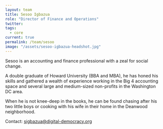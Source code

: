```yaml
---
layout: team
title: Sesoo Igbazua
role: "Director of Finance and Operations"
twitter:
tags:
  - core
current: true
permalink: /team/sesoo
image: "/assets/sesoo-igbazua-headshot.jpg"
---
```


Sesoo is an accounting and finance professional with a zeal for social change.

A double graduate of Howard University (BBA and MBA), he has honed his skills and gathered a wealth of experience working in the Big 4 accounting space and several large and medium-sized non-profits in the Washington DC area.

When he is not knee-deep in the books, he can be found chasing after his two little boys or cooking with his wife in their home in the Deanwood neighborhood.

Contact: [sigbazua@digital-democracy.org](mailto:sigbazua@digital-democracy.org)
